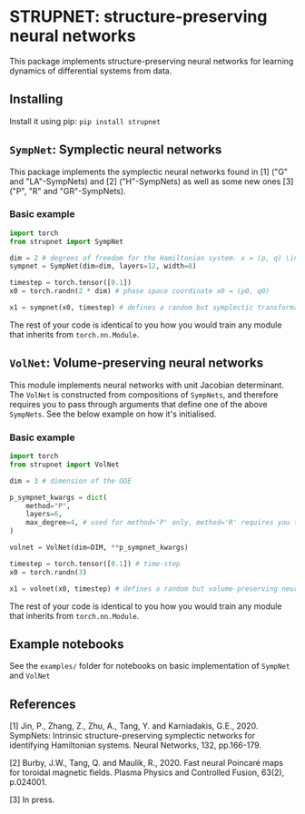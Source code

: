 # STRUPNET: structure-preserving neural networks

This package implements structure-preserving neural networks for learning dynamics of differential systems from data. 

## Installing 
Install it using pip: ```pip install strupnet```

## `SympNet`: Symplectic neural networks

This package implements the symplectic neural networks found in [1] ("G" and "LA"-SympNets) and [2] ("H"-SympNets) as well as some new ones [3] ("P", "R" and "GR"-SympNets).

### Basic example
```python 
import torch
from strupnet import SympNet

dim = 2 # degrees of freedom for the Hamiltonian system. x = (p, q) \in R^{2*dim}
sympnet = SympNet(dim=dim, layers=12, width=8)

timestep = torch.tensor([0.1])
x0 = torch.randn(2 * dim) # phase space coordinate x0 = (p0, q0) 

x1 = sympnet(x0, timestep) # defines a random but symplectic transformation from x0 to x1
```
The rest of your code is identical to you how you would train any module that inherits from `torch.nn.Module`. 

## `VolNet`: Volume-preserving neural networks

This module implements neural networks with unit Jacobian determinant. The `VolNet` is constructed from compositions of `SympNets`, and therefore requires you to pass through arguments that define one of the above `SympNets`. See the below example on how it's initialised.

### Basic example
```python 
import torch
from strupnet import VolNet

dim = 3 # dimension of the ODE 

p_sympnet_kwargs = dict(
    method="P",
    layers=6,
    max_degree=4, # used for method='P' only, method='R' requires you to specify width.
)

volnet = VolNet(dim=DIM, **p_sympnet_kwargs)

timestep = torch.tensor([0.1]) # time-step 
x0 = torch.randn(3)

x1 = volnet(x0, timestep) # defines a random but volume-preserving neural network mapping from x0 to x1
```
The rest of your code is identical to you how you would train any module that inherits from `torch.nn.Module`. 

## Example notebooks
See the `examples/` folder for notebooks on basic implementation of `SympNet` and `VolNet`

## References

[1] Jin, P., Zhang, Z., Zhu, A., Tang, Y. and Karniadakis, G.E., 2020. SympNets: Intrinsic structure-preserving symplectic networks for identifying Hamiltonian systems. Neural Networks, 132, pp.166-179.

[2] Burby, J.W., Tang, Q. and Maulik, R., 2020. Fast neural Poincaré maps for toroidal magnetic fields. Plasma Physics and Controlled Fusion, 63(2), p.024001.

[3] In press. 

<!-- # Contributing:

To add your own ```SympNet``` method/layer, do the following: 
- Create a new branch.
- Add a file to the ```sympnet/layers``` folder. Call it, for example, ```sympnet/layers/NEW_LAYER.py``` where NEW_LAYER is an abbreviation to the methods name (ideally no longer than a couple of letters). 
- In ```sympnet/layers/NEW_LAYER.py``` define a ```Layer``` class that inherits from ```torch.nn.Module```. 
- Define the forward method to accept an input of the form ```p, q, h``` and return the tuple ```p, q``` where ```p``` and ```q``` are of type ```torch.Tensor``` and shape ```(dim, )``` or ```(nbatch, dim)``` and ```h``` of shape ```(1, )``` or ```(nbatch, 1)```. 
- Add ```"NEW_LAYER"``` to the ```ALLOWED_METHODS``` list in ```sympnet.py```.
- Check that it passes the unit tests by running ```python -m pytest``` (Note that the tests will automatically test your new layer if it is added to ```ALLOWED_METHODS```). This tests for things like valid implementation and whether it is symplectic or not. 
- Create a pull request to the main branch. 

Otherwise, any contribution is appreciated! -->